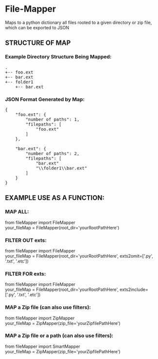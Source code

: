 # File-Mapper
Maps to a python dictionary all files rooted to a given directory or zip file, which can be exported to JSON

## STRUCTURE OF MAP

### Example Directory Structure Being Mapped:
<pre>
.
+-- foo.ext
+-- bar.ext
+-- folder1
    +-- bar.ext
</pre>

### JSON Format Generated by Map:
<pre>
{
    "foo.ext": {
        "number of paths": 1,
        "filepaths": [
            "foo.ext"
        ]
    },

    "bar.ext": {
        "number of paths": 2,
        "filepaths": [
            "bar.ext"
            "\\folder1\\bar.ext"
        ]
    }
}
</pre>



## EXAMPLE USE AS A FUNCTION:


### MAP ALL:
from fileMapper import FileMapper <br />
your_fileMap = FileMapper(root_dir='yourRootPathHere')

### FILTER OUT exts:
from fileMapper import FileMapper <br />
your_fileMap = FileMapper(root_dir='yourRootPathHere', exts2omit=['.py', '.txt', '.etc'])


### FILTER FOR exts:
from fileMapper import FileMapper <br />
your_fileMap = FileMapper(root_dir='yourRootPathHere', exts2include=['.py', '.txt', '.etc'])

### MAP a Zip file (can also use filters):
from fileMapper import ZipMapper <br />
your_fileMap = ZipMapper(zip_file='yourZipfilePathHere')

### MAP a Zip file or a path (can also use filters):
from fileMapper import SmartMapper <br />
your_fileMap = ZipMapper(zip_file='yourZipfilePathHere')